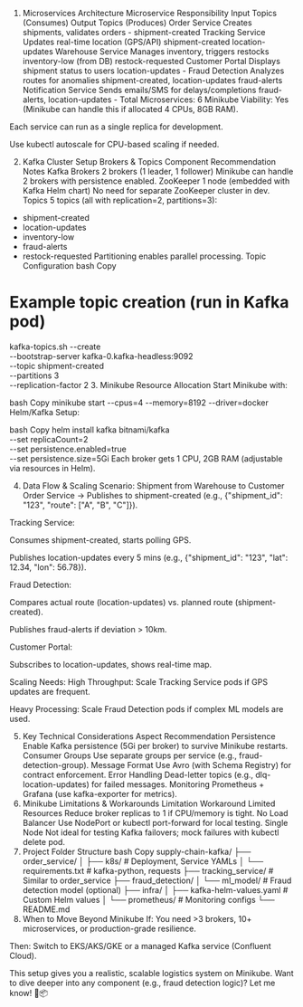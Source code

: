 1. Microservices Architecture
Microservice	Responsibility	Input Topics (Consumes)	Output Topics (Produces)
Order Service	Creates shipments, validates orders	-	shipment-created
Tracking Service	Updates real-time location (GPS/API)	shipment-created	location-updates
Warehouse Service	Manages inventory, triggers restocks	inventory-low (from DB)	restock-requested
Customer Portal	Displays shipment status to users	location-updates	-
Fraud Detection	Analyzes routes for anomalies	shipment-created, location-updates	fraud-alerts
Notification Service	Sends emails/SMS for delays/completions	fraud-alerts, location-updates	-
Total Microservices: 6
Minikube Viability: Yes (Minikube can handle this if allocated 4 CPUs, 8GB RAM).

Each service can run as a single replica for development.

Use kubectl autoscale for CPU-based scaling if needed.

2. Kafka Cluster Setup
Brokers & Topics
Component	Recommendation	Notes
Kafka Brokers	2 brokers (1 leader, 1 follower)	Minikube can handle 2 brokers with persistence enabled.
ZooKeeper	1 node (embedded with Kafka Helm chart)	No need for separate ZooKeeper cluster in dev.
Topics	5 topics (all with replication=2, partitions=3):
- shipment-created
- location-updates
- inventory-low
- fraud-alerts
- restock-requested	Partitioning enables parallel processing.
Topic Configuration
bash
Copy
# Example topic creation (run in Kafka pod)
kafka-topics.sh --create \
  --bootstrap-server kafka-0.kafka-headless:9092 \
  --topic shipment-created \
  --partitions 3 \
  --replication-factor 2
3. Minikube Resource Allocation
Start Minikube with:

bash
Copy
minikube start --cpus=4 --memory=8192 --driver=docker
Helm/Kafka Setup:

bash
Copy
helm install kafka bitnami/kafka \
  --set replicaCount=2 \
  --set persistence.enabled=true \
  --set persistence.size=5Gi
Each broker gets 1 CPU, 2GB RAM (adjustable via resources in Helm).

4. Data Flow & Scaling
Scenario: Shipment from Warehouse to Customer
Order Service → Publishes to shipment-created (e.g., {"shipment_id": "123", "route": ["A", "B", "C"]}).

Tracking Service:

Consumes shipment-created, starts polling GPS.

Publishes location-updates every 5 mins (e.g., {"shipment_id": "123", "lat": 12.34, "lon": 56.78}).

Fraud Detection:

Compares actual route (location-updates) vs. planned route (shipment-created).

Publishes fraud-alerts if deviation > 10km.

Customer Portal:

Subscribes to location-updates, shows real-time map.

Scaling Needs:
High Throughput: Scale Tracking Service pods if GPS updates are frequent.

Heavy Processing: Scale Fraud Detection pods if complex ML models are used.

5. Key Technical Considerations
Aspect	Recommendation
Persistence	Enable Kafka persistence (5Gi per broker) to survive Minikube restarts.
Consumer Groups	Use separate groups per service (e.g., fraud-detection-group).
Message Format	Use Avro (with Schema Registry) for contract enforcement.
Error Handling	Dead-letter topics (e.g., dlq-location-updates) for failed messages.
Monitoring	Prometheus + Grafana (use kafka-exporter for metrics).
6. Minikube Limitations & Workarounds
Limitation	Workaround
Limited Resources	Reduce broker replicas to 1 if CPU/memory is tight.
No Load Balancer	Use NodePort or kubectl port-forward for local testing.
Single Node	Not ideal for testing Kafka failovers; mock failures with kubectl delete pod.
7. Project Folder Structure
bash
Copy
supply-chain-kafka/
├── order_service/
│   ├── k8s/                  # Deployment, Service YAMLs
│   └── requirements.txt      # kafka-python, requests
├── tracking_service/         # Similar to order_service
├── fraud_detection/
│   └── ml_model/             # Fraud detection model (optional)
├── infra/
│   ├── kafka-helm-values.yaml # Custom Helm values
│   └── prometheus/           # Monitoring configs
└── README.md
8. When to Move Beyond Minikube
If: You need >3 brokers, 10+ microservices, or production-grade resilience.

Then: Switch to EKS/AKS/GKE or a managed Kafka service (Confluent Cloud).

This setup gives you a realistic, scalable logistics system on Minikube. Want to dive deeper into any component (e.g., fraud detection logic)? Let me know! 🚛📦